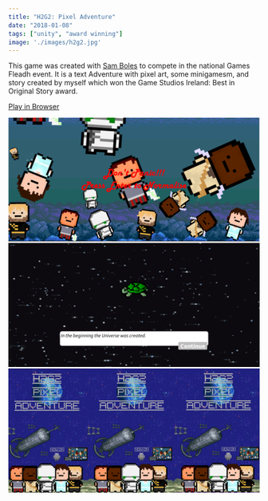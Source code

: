 ```yaml
---
title: "H2G2: Pixel Adventure"
date: "2018-01-08"
tags: ["unity", "award winning"]
image: './images/h2g2.jpg'
---
```


This game was created with [Sam Boles](https://github.com/Xaeonn) to compete in the national Games Fleadh event. It is a text Adventure with pixel art, some minigamesm, and story created by myself which won the Game Studios Ireland: Best in Original Story award.

[Play in Browser](/H2G2/WebBuild.html)

![](../images/h2g2A.PNG "h2g2 start screen")
![](../images/h2g2B.PNG "h2g2 first text")
![](../images/h2g2c.png "h2g2 launch poster")
